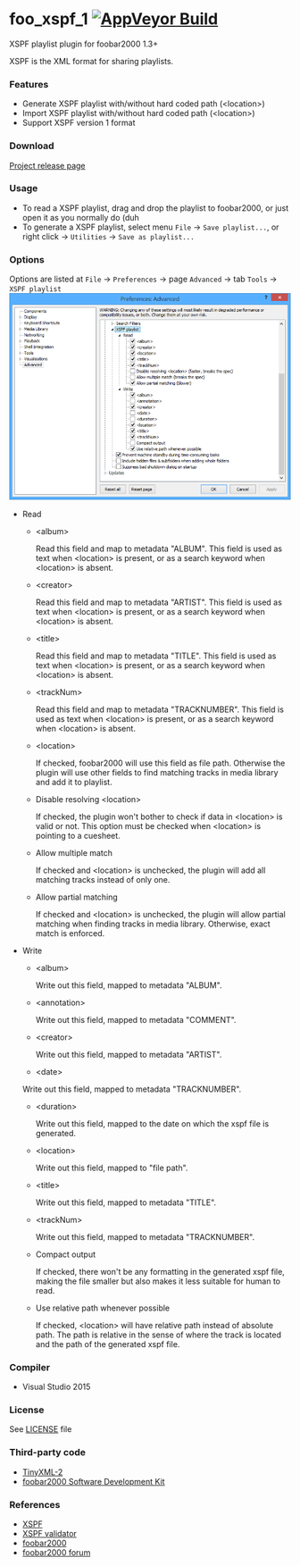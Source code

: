 # foo_xspf_1 [![AppVeyor Build](https://ci.appveyor.com/api/projects/status/github/Chocobo1/foo_xspf_1?branch=master&svg=true)](https://ci.appveyor.com/project/Chocobo1/foo-xspf-1)
XSPF playlist plugin for foobar2000 1.3+

XSPF is the XML format for sharing playlists.

### Features
* Generate XSPF playlist with/without hard coded path (\<location\>)
* Import XSPF playlist with/without hard coded path (\<location\>)
* Support XSPF version 1 format

### Download
[Project release page](https://github.com/Chocobo1/foo_xspf_1/releases)

### Usage
* To read a XSPF playlist, drag and drop the playlist to foobar2000, or just open it as you normally do (duh
* To generate a XSPF playlist, select menu `File` -> `Save playlist...`, or right click -> `Utilities` -> `Save as playlist...`

### Options
Options are listed at `File` -> `Preferences` -> page `Advanced` -> tab `Tools` -> `XSPF playlist`
  ![options_screenshot](https://raw.githubusercontent.com/Chocobo1/foo_xspf_1/master/pics/options.png)
* Read
  * \<album>

	Read this field and map to metadata "ALBUM". This field is used as text when \<location> is present, or as a search keyword when \<location> is absent.

  * \<creator>

    Read this field and map to metadata "ARTIST". This field is used as text when \<location> is present, or as a search keyword when \<location> is absent.

  * \<title>

    Read this field and map to metadata "TITLE". This field is used as text when \<location> is present, or as a search keyword when \<location> is absent.

  * \<trackNum>

    Read this field and map to metadata "TRACKNUMBER". This field is used as text when \<location> is present, or as a search keyword when \<location> is absent.

  * \<location>

    If checked, foobar2000 will use this field as file path. Otherwise the plugin will use other fields to find matching tracks in media library and add it to playlist.

  * Disable resolving \<location>

    If checked, the plugin won't bother to check if data in \<location> is valid or not. This option must be checked when \<location> is pointing to a cuesheet.

  * Allow multiple match

    If checked and \<location> is unchecked, the plugin will add all matching tracks instead of only one.

  * Allow partial matching

    If checked and \<location> is unchecked, the plugin will allow partial matching when finding tracks in media library. Otherwise, exact match is enforced.

* Write
  * \<album>

    Write out this field, mapped to metadata "ALBUM".

  * \<annotation>

    Write out this field, mapped to metadata "COMMENT".

  * \<creator>

    Write out this field, mapped to metadata "ARTIST".

  * \<date>

  Write out this field, mapped to metadata "TRACKNUMBER".

  * \<duration>

    Write out this field, mapped to the date on which the xspf file is generated.

  * \<location>

    Write out this field, mapped to "file path".

  * \<title>

    Write out this field, mapped to metadata "TITLE".

  * \<trackNum>

    Write out this field, mapped to metadata "TRACKNUMBER".

  * Compact output

    If checked, there won't be any formatting in the generated xspf file, making the file smaller but also makes it less suitable for human to read.

  * Use relative path whenever possible

    If checked, \<location> will have relative path instead of absolute path. The path is relative in the sense of where the track is located and the path of the generated xspf file.

### Compiler
* Visual Studio 2015

### License
See [LICENSE](https://github.com/Chocobo1/foo_xspf_1/blob/master/LICENSE) file

### Third-party code
* [TinyXML-2](http://www.grinninglizard.com/tinyxml2/)
* [foobar2000 Software Development Kit](https://www.foobar2000.org/SDK)

### References
* [XSPF](http://www.xspf.org/)
* [XSPF validator](http://validator.xspf.org/)
* [foobar2000](https://www.foobar2000.org/)
* [foobar2000 forum](https://hydrogenaud.io/index.php/board,28.0.html)
